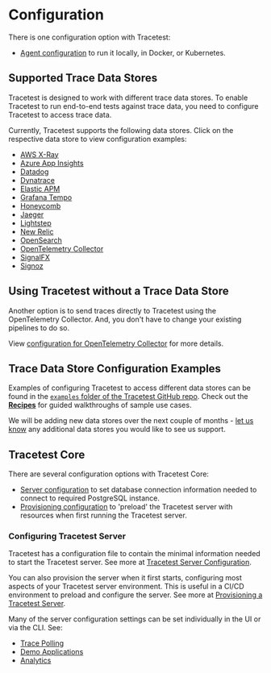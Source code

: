 # Configuration

There is one configuration option with Tracetest:

- [Agent configuration](./agent) to run it locally, in Docker, or Kubernetes.

## Supported Trace Data Stores

Tracetest is designed to work with different trace data stores. To enable Tracetest to run end-to-end tests against trace data, you need to configure Tracetest to access trace data.

Currently, Tracetest supports the following data stores. Click on the respective data store to view configuration examples:

- [AWS X-Ray](./connecting-to-data-stores/awsxray)
- [Azure App Insights](./connecting-to-data-stores/azure-app-insights.md)
- [Datadog](./connecting-to-data-stores/datadog)
- [Dynatrace](./connecting-to-data-stores/dynatrace)
- [Elastic APM](./connecting-to-data-stores/elasticapm)
- [Grafana Tempo](./connecting-to-data-stores/tempo)
- [Honeycomb](./connecting-to-data-stores/honeycomb)
- [Jaeger](./connecting-to-data-stores/jaeger)
- [Lightstep](./connecting-to-data-stores/lightstep)
- [New Relic](./connecting-to-data-stores/new-relic)
- [OpenSearch](./connecting-to-data-stores/opensearch)
- [OpenTelemetry Collector](./connecting-to-data-stores/opentelemetry-collector)
- [SignalFX](./connecting-to-data-stores/signalfx)
- [Signoz](./connecting-to-data-stores/signoz)

## Using Tracetest without a Trace Data Store

Another option is to send traces directly to Tracetest using the OpenTelemetry Collector. And, you don't have to change your existing pipelines to do so.

View [configuration for OpenTelemetry Collector](./connecting-to-data-stores/opentelemetry-collector.md) for more details.

## Trace Data Store Configuration Examples

Examples of configuring Tracetest to access different data stores can be found in the [`examples` folder of the Tracetest GitHub repo](https://github.com/kubeshop/tracetest/tree/main/examples). Check out the [**Recipes**](../examples-tutorials/recipes.mdx) for guided walkthroughs of sample use cases.

We will be adding new data stores over the next couple of months - [let us know](https://github.com/kubeshop/tracetest/issues/new/choose) any additional data stores you would like to see us support.

## Tracetest Core

There are several configuration options with Tracetest Core:

- [Server configuration](./server) to set database connection information needed to connect to required PostgreSQL instance.
- [Provisioning configuration](./provisioning) to 'preload' the Tracetest server with resources when first running the Tracetest server.

### Configuring Tracetest Server

Tracetest has a configuration file to contain the minimal information needed to start the Tracetest server. See more at [Tracetest Server Configuration](./server).

You can also provision the server when it first starts, configuring most aspects of your Tracetest server environment. This is useful in a CI/CD environment to preload and configure the server. See more at [Provisioning a Tracetest Server](./provisioning).

Many of the server configuration settings can be set individually in the UI or via the CLI. See:

- [Trace Polling](./trace-polling)
- [Demo Applications](./demo)
- [Analytics](./analytics)
